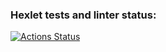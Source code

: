 ### Hexlet tests and linter status:
[![Actions Status](https://github.com/LexAeterna731/php-project-9/workflows/hexlet-check/badge.svg)](https://github.com/LexAeterna731/php-project-9/actions)